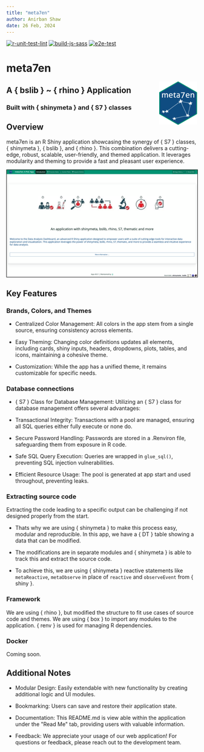 ```yaml
---
title: "meta7en"
author: Anirban Shaw
date: 26 Feb, 2024
---
```


<!-- badges: start -->
[![r-unit-test-lint](https://github.com/anirbanshaw24/meta7en/actions/workflows/r-unit-test-lint.yml/badge.svg)](https://github.com/anirbanshaw24/meta7en/actions/workflows/r-unit-test-lint.yml)
[![build-js-sass](https://github.com/anirbanshaw24/meta7en/actions/workflows/build-js-sass.yml/badge.svg)](https://github.com/anirbanshaw24/meta7en/actions/workflows/build-js-sass.yml)
[![e2e-test](https://github.com/anirbanshaw24/meta7en/actions/workflows/e2e-test.yml/badge.svg)](https://github.com/anirbanshaw24/meta7en/actions/workflows/e2e-test.yml)
<!-- badges: end -->

# meta7en

<img align="right" width="100" height="115" src="app/static/images/app_hex.png">

## A { bslib } ~ { rhino } Application
### Built with { shinymeta } and { S7 } classes

## Overview

meta7en is an R Shiny application showcasing the synergy of { S7 } classes, { shinymeta }, { bslib }, and { rhino }. This combination delivers a cutting-edge, robust, scalable, user-friendly, and themed application. It leverages modularity and theming to provide a fast and pleasant user experience.

<a href="https://anirbanshaw24.shinyapps.io/meta7en" target="_blank"><img align="center" style="border: 1px solid black;" width="1000" src="app/static/images/app_main.png"></a>

## Key Features

### Brands, Colors, and Themes

- Centralized Color Management: All colors in the app stem from a single source, ensuring consistency across elements.

- Easy Theming: Changing color definitions updates all elements, including cards, shiny inputs, headers, dropdowns, plots, tables, and icons, maintaining a cohesive theme.

- Customization: While the app has a unified theme, it remains customizable for specific needs.

### Database connections

- { S7 } Class for Database Management: Utilizing an { S7 } class for database management offers several advantages:

- Transactional Integrity: Transactions with a pool are managed, ensuring all SQL queries either fully execute or none do.

- Secure Password Handling: Passwords are stored in a .Renviron file, safeguarding them from exposure in R code.

- Safe SQL Query Execution: Queries are wrapped in `glue_sql()`, preventing SQL injection vulnerabilities.

- Efficient Resource Usage: The pool is generated at app start and used throughout, preventing leaks.

### Extracting source code

Extracting the code leading to a specific output can be challenging if not designed properly from the start. 

- Thats why we are using { shinymeta } to make this process easy, modular and reproducible. In this app, we have a { DT } table showing a data that can be modified. 

- The modifications are in separate modules and { shinymeta } is able to track this and extract the source code.

- To achieve this, we are using { shinymeta } reactive statements like `metaReactive`, `metaObserve` in place of `reactive` and `observeEvent` from { shiny }.

### Framework

We are using { rhino }, but modified the structure to fit use cases of source code and themes. We are using { box } to import any modules to the application. { renv } is used for managing R dependencies.

### Docker

Coming soon.

## Additional Notes

- Modular Design: Easily extendable with new functionality by creating additional logic and UI modules.

- Bookmarking: Users can save and restore their application state.

- Documentation: This README.md is view able within the application under the "Read Me" tab, providing users with valuable information.

- Feedback: We appreciate your usage of our web application! For questions or feedback, please reach out to the development team.
